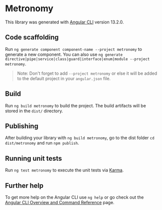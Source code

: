 # Metronomy

This library was generated with [Angular CLI](https://github.com/angular/angular-cli) version 13.2.0.

## Code scaffolding

Run `ng generate component component-name --project metronomy` to generate a new component. You can also use `ng generate directive|pipe|service|class|guard|interface|enum|module --project metronomy`.
> Note: Don't forget to add `--project metronomy` or else it will be added to the default project in your `angular.json` file. 

## Build

Run `ng build metronomy` to build the project. The build artifacts will be stored in the `dist/` directory.

## Publishing

After building your library with `ng build metronomy`, go to the dist folder `cd dist/metronomy` and run `npm publish`.

## Running unit tests

Run `ng test metronomy` to execute the unit tests via [Karma](https://karma-runner.github.io).

## Further help

To get more help on the Angular CLI use `ng help` or go check out the [Angular CLI Overview and Command Reference](https://angular.io/cli) page.
